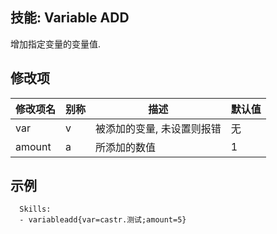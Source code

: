 技能: Variable ADD
--------------------------

增加指定变量的变量值.

修改项
----------

| 修改项名 | 别称    | 描述                                                                                                    | 默认值 |
|-----------|------------|----------------------------------------------------------------------------------------------------------------|---------------|
| var       | v       | 被添加的变量, 未设置则报错 | 无 |
| amount    | a       | 所添加的数值 | 1             |

示例
----------

      Skills:
      - variableadd{var=castr.测试;amount=5}
